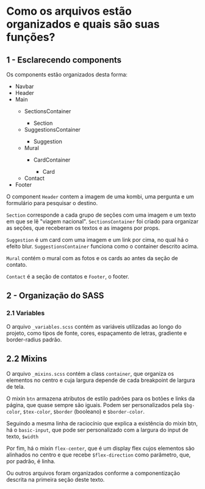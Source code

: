 # Como os arquivos estão organizados e quais são suas funções?

## 1 - Esclarecendo components

Os components estão organizados desta forma:

<ul>
    <li>Navbar</li>
    <li>Header</li>
    <li>Main</li>
    <ul>
        <li>SectionsContainer</li>
        <ul><li>Section</li></ul>
        <li>SuggestionsContainer</li>
        <ul><li>Suggestion</li></ul>
        <li>Mural</li>
        <ul><li>CardContainer</li></ul>
        <ul><ul><li>Card</li></ul></ul>
        <li>Contact</li>
    </ul>
    <li>Footer</li>
</ul>

O component `Header` contem a imagem de uma kombi, uma pergunta e um formulário para pesquisar o destino.

`Section` corresponde a cada grupo de seções com uma imagem e um texto em que se lê "viagem nacional". `SectionsContainer` foi criado para organizar as seções, que receberam os textos e as imagens por props.

`Suggestion` é um card com uma imagem e um link por cima, no qual há o efeito blur. `SuggestionsContainer` funciona como o container descrito acima.

`Mural` contém o mural com as fotos e os cards ao antes da seção de contato.

`Contact` é a seção de contatos e `Footer`, o footer.

## 2 - Organização do SASS
### 2.1 Variables
O arquivo `_variables.scss` contém as variáveis utilizadas ao longo do projeto, como tipos de fonte, cores, espaçamento de letras, gradiente e border-radius padrão.

## 2.2 Mixins
O arquivo `_mixins.scss` contém a class `container`, que organiza os elementos no centro e cuja largura depende de cada breakpoint de largura de tela.

O mixin `btn` armazena atributos de estilo padrões para os botões e links da página, que quase sempre são iguais. Podem ser personalizados pela `$bg-color`, `$tex-color`, `$border` (booleano) e `$border-color`.

Seguindo a mesma linha de raciocínio que explica a existência do mixin btn, há o `basic-input`, que pode ser personalizado com a largura do input de texto, `$width`

Por fim, há o mixin `flex-center`, que é um display flex cujos elementos são alinhados no centro e que recebe `$flex-direction` como parâmetro, que, por padrão, é linha.

Ou outros arquivos foram organizados conforme a componentização descrita na primeira seção deste texto.
